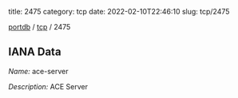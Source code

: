 title: 2475
category: tcp
date: 2022-02-10T22:46:10
slug: tcp/2475

[portdb](/) / [tcp](/category/tcp.html) / 2475


## IANA Data

_Name:_ ace-server

_Description:_ ACE Server

